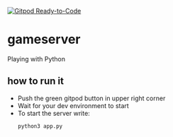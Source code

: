 [![Gitpod Ready-to-Code](https://img.shields.io/badge/Gitpod-Ready--to--Code-blue?logo=gitpod)](https://gitpod.io/#https://github.com/kumlien/gameserver) 

# gameserver
Playing with Python

## how to run it
* Push the green gitpod button in upper right corner
* Wait for your dev environment to start
* To start the server write:
  ```python 
  python3 app.py 
  ```
 
